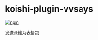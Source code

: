 # koishi-plugin-vvsays

[![npm](https://img.shields.io/npm/v/koishi-plugin-vvsays?style=flat-square)](https://www.npmjs.com/package/koishi-plugin-vvsays)

发送张维为表情包
